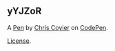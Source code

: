## yYJZoR

A [Pen](https://codepen.io/chriscoyier/pen/yYJZoR) by [Chris Coyier](http://codepen.io/chriscoyier) on [CodePen](http://codepen.io/).

[License](https://codepen.io/chriscoyier/pen/yYJZoR/license).

